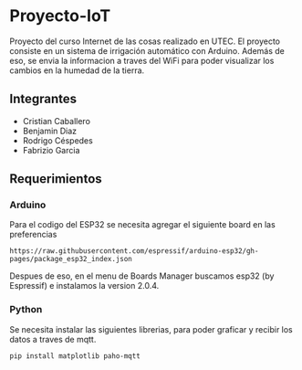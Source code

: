 # Proyecto-IoT
Proyecto del curso Internet de las cosas realizado en UTEC. 
El proyecto consiste en un sistema de irrigación automático con Arduino. 
Además de eso, se envia la informacion a traves del WiFi para poder visualizar los cambios en la humedad de la tierra.

## Integrantes
* Cristian Caballero
* Benjamin Diaz
* Rodrigo Céspedes
* Fabrizio Garcia

## Requerimientos
### Arduino
Para el codigo del ESP32 se necesita agregar el siguiente board en las preferencias

`https://raw.githubusercontent.com/espressif/arduino-esp32/gh-pages/package_esp32_index.json`

Despues de eso, en el menu de Boards Manager buscamos esp32 (by Espressif) e instalamos la version 2.0.4.

### Python
Se necesita instalar las siguientes librerias, para poder graficar y recibir los datos a traves de mqtt.

`pip install matplotlib paho-mqtt`
